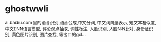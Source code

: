 # ghostwwli
ai.baidiu.com 里的语音识别,语音合成,中文分词, 中文词向量表示, 短文本相似度, 中文DNN语言模型, 评论观点抽取, 词性标注, 人脸识别, 人脸N:N比对, 身份证识别, 黄色图片识别, 图片查找, 等接口的gol…
